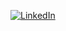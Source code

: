 <a href="https://www.linkedin.com/in/c%C3%A9leste-robert-casals/"><img src="https://img.shields.io/badge/LinkedIn-LinkedIn-blueviolet" alt="LinkedIn" target="blank"/></a>&nbsp;